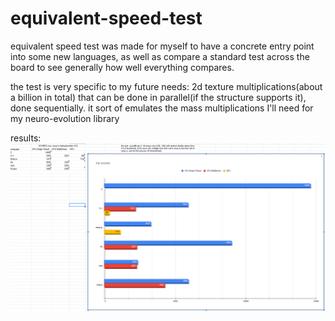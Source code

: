 # equivalent-speed-test

equivalent speed test was made for myself to have a concrete entry point into some new languages, 
as well as compare a standard test across the board to see generally how well everything compares.

the test is very specific to my future needs:
2d texture multiplications(about a billion in total) that can be done in parallel(if the structure supports it), done sequentially.
it sort of emulates the mass multiplications I'll need for my neuro-evolution library

results:
![current results](https://github.com/Mercalyn/equivalent-speed-test/blob/main/results.png?raw=true)
